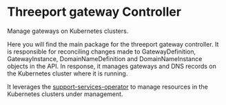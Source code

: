 # Threeport gateway Controller

Manage gateways on Kubernetes clusters.

Here you will find the main package for the threeport gateway controller.  It
is responsible for reconciling changes made to GatewayDefinition,
GatewayInstance, DomainNameDefinition and DomainNameInstance objects in the API.
In response, it manages gateways and DNS records on the Kubernetes cluster where
it is running.

It leverages the
[support-services-operator](https://github.com/nukleros/support-services-operator)
to manage resources in the Kubernetes clusters under management.

